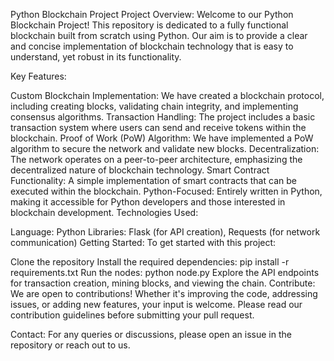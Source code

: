 Python Blockchain Project
Project Overview:
Welcome to our Python Blockchain Project! This repository is dedicated to a fully functional blockchain built from scratch using Python. Our aim is to provide a clear and concise implementation of blockchain technology that is easy to understand, yet robust in its functionality.

Key Features:

Custom Blockchain Implementation: We have created a blockchain protocol, including creating blocks, validating chain integrity, and implementing consensus algorithms.
Transaction Handling: The project includes a basic transaction system where users can send and receive tokens within the blockchain.
Proof of Work (PoW) Algorithm: We have implemented a PoW algorithm to secure the network and validate new blocks.
Decentralization: The network operates on a peer-to-peer architecture, emphasizing the decentralized nature of blockchain technology.
Smart Contract Functionality: A simple implementation of smart contracts that can be executed within the blockchain.
Python-Focused: Entirely written in Python, making it accessible for Python developers and those interested in blockchain development.
Technologies Used:

Language: Python
Libraries: Flask (for API creation), Requests (for network communication)
Getting Started:
To get started with this project:

Clone the repository
Install the required dependencies: pip install -r requirements.txt
Run the nodes: python node.py
Explore the API endpoints for transaction creation, mining blocks, and viewing the chain.
Contribute:
We are open to contributions! Whether it's improving the code, addressing issues, or adding new features, your input is welcome. Please read our contribution guidelines before submitting your pull request.

Contact:
For any queries or discussions, please open an issue in the repository or reach out to us.

